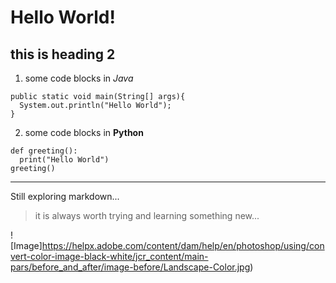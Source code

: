 # Hello World!
## this is heading 2

1. some code blocks in *Java*
```
public static void main(String[] args){
  System.out.println("Hello World");
}
```

2. some code blocks in **Python**
```
def greeting():
  print("Hello World")
greeting()
```
---
Still exploring markdown...
> it is always worth trying and learning something new...

![Image]https://helpx.adobe.com/content/dam/help/en/photoshop/using/convert-color-image-black-white/jcr_content/main-pars/before_and_after/image-before/Landscape-Color.jpg)
